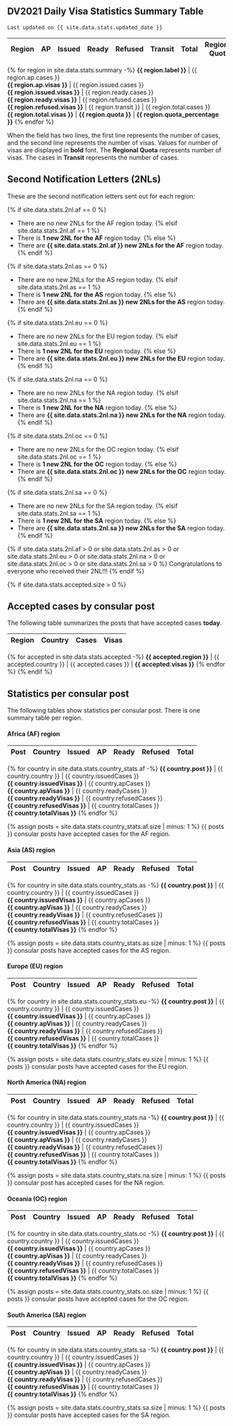 ## DV2021 Daily Visa Statistics Summary Table

```markdown
Last updated on {{ site.data.stats.updated_date }}
```

Region | AP      | Issued      | Ready       | Refused   | Transit | Total       | Regional<br />Quota | %2NL
-------|---------|-------------|-------------|-----------|---------|-------------|---------------------|-----
{% for region in site.data.stats.summary -%}
**{{ region.label }}** | {{ region.ap.cases }} <br /> **{{ region.ap.visas }}** | {{ region.issued.cases }} <br /> **{{ region.issued.visas }}** | {{ region.ready.cases }} <br /> **{{ region.ready.visas }}** | {{ region.refused.cases }} <br /> **{{ region.refused.visas }}** | {{ region.transit }} | {{ region.total.cases }} <br /> **{{ region.total.visas }}** | **{{ region.quota }}** | **{{ region.quota_percentage }}**
{% endfor %}

When the field has two lines, the first line represents the number of cases, and the second line
represents the number of visas. Values for number of visas are displayed in **bold** font.
The **Regional Quota** represents number of visas. The cases in **Transit** represents the number of cases.

## Second Notification Letters (2NLs)

These are the second notification letters sent out for each region:

{% if site.data.stats.2nl.af == 0 %}
- There are no new 2NLs for the AF region today.
{% elsif site.data.stats.2nl.af == 1 %}
- There is **1 new 2NL for the AF** region today.
{% else %}
- There are **{{ site.data.stats.2nl.af }} new 2NLs for the AF** region today.
{% endif %}

{% if site.data.stats.2nl.as == 0 %}
- There are no new 2NLs for the AS region today.
{% elsif site.data.stats.2nl.as == 1 %}
- There is **1 new 2NL for the AS** region today.
{% else %}
- There are **{{ site.data.stats.2nl.as }} new 2NLs for the AS** region today.
{% endif %}

{% if site.data.stats.2nl.eu == 0 %}
- There are no new 2NLs for the EU region today.
{% elsif site.data.stats.2nl.eu == 1 %}
- There is **1 new 2NL for the EU** region today.
{% else %}
- There are **{{ site.data.stats.2nl.eu }} new 2NLs for the EU** region today.
{% endif %}

{% if site.data.stats.2nl.na == 0 %}
- There are no new 2NLs for the NA region today.
{% elsif site.data.stats.2nl.na == 1 %}
- There is **1 new 2NL for the NA** region today.
{% else %}
- There are **{{ site.data.stats.2nl.na }} new 2NLs for the NA** region today.
{% endif %}

{% if site.data.stats.2nl.oc == 0 %}
- There are no new 2NLs for the OC region today.
{% elsif site.data.stats.2nl.oc == 1 %}
- There is **1 new 2NL for the OC** region today.
{% else %}
- There are **{{ site.data.stats.2nl.oc }} new 2NLs for the OC** region today.
{% endif %}

{% if site.data.stats.2nl.sa == 0 %}
- There are no new 2NLs for the SA region today.
{% elsif site.data.stats.2nl.sa == 1 %}
- There is **1 new 2NL for the SA** region today.
{% else %}
- There are **{{ site.data.stats.2nl.sa }} new 2NLs for the SA** region today.
{% endif %}

{% if site.data.stats.2nl.af > 0 or site.data.stats.2nl.as > 0 or site.data.stats.2nl.eu > 0 or site.data.stats.2nl.na > 0 or site.data.stats.2nl.oc > 0 or site.data.stats.2nl.sa > 0 %}
Congratulations to everyone who received their 2NL!!!
{% endif %}

{% if site.data.stats.accepted.size > 0 %}
## Accepted cases by consular post

The following table summarizes the posts that have accepted cases **today**.

Region |                Country              |  Cases |  Visas
-------|-------------------------------------|--------|-------
{% for accepted in site.data.stats.accepted -%}
**{{ accepted.region }}** | {{ accepted.country }} | {{ accepted.cases }} | **{{ accepted.visas }}**
{% endfor %}
{% endif %}

## Statistics per consular post

The following tables show statistics per consular post. There is one summary table
per region.

#### Africa (AF) region

Post |                Country              | Issued | AP | Ready | Refused | Total
-----|-------------------------------------|--------|----|-------|---------|-------
{% for country in site.data.stats.country_stats.af -%}
 **{{ country.post }}** | {{ country.country }} | {{ country.issuedCases }} <br /> **{{ country.issuedVisas }}** | {{ country.apCases }} <br /> **{{ country.apVisas }}** | {{ country.readyCases }} <br /> **{{ country.readyVisas }}** | {{ country.refusedCases }} <br /> **{{ country.refusedVisas }}** | {{ country.totalCases }} <br /> **{{ country.totalVisas }}**
{% endfor %}

{% assign posts = site.data.stats.country_stats.af.size | minus: 1 %}
{{ posts }} consular posts have accepted cases for the AF region.

#### Asia (AS) region

Post |                Country              | Issued | AP | Ready | Refused | Total
-----|-------------------------------------|--------|----|-------|---------|-------
{% for country in site.data.stats.country_stats.as -%}
**{{ country.post }}** | {{ country.country }} | {{ country.issuedCases }} <br /> **{{ country.issuedVisas }}** | {{ country.apCases }} <br /> **{{ country.apVisas }}** | {{ country.readyCases }} <br /> **{{ country.readyVisas }}** | {{ country.refusedCases }} <br /> **{{ country.refusedVisas }}** | {{ country.totalCases }} <br /> **{{ country.totalVisas }}**
{% endfor %}

{% assign posts = site.data.stats.country_stats.as.size | minus: 1 %}
{{ posts }} consular posts have accepted cases for the AS region.

#### Europe (EU) region

Post |                Country              | Issued | AP | Ready | Refused | Total
-----|-------------------------------------|--------|----|-------|---------|-------
{% for country in site.data.stats.country_stats.eu -%}
**{{ country.post }}** | {{ country.country }} | {{ country.issuedCases }} <br /> **{{ country.issuedVisas }}** | {{ country.apCases }} <br /> **{{ country.apVisas }}** | {{ country.readyCases }} <br /> **{{ country.readyVisas }}** | {{ country.refusedCases }} <br /> **{{ country.refusedVisas }}** | {{ country.totalCases }} <br /> **{{ country.totalVisas }}**
{% endfor %}

{% assign posts = site.data.stats.country_stats.eu.size | minus: 1 %}
{{ posts }} consular posts have accepted cases for the EU region.

#### North America (NA) region

Post |                Country              | Issued | AP | Ready | Refused | Total
-----|-------------------------------------|--------|----|-------|---------|-------
{% for country in site.data.stats.country_stats.na -%}
**{{ country.post }}** | {{ country.country }} | {{ country.issuedCases }} <br /> **{{ country.issuedVisas }}** | {{ country.apCases }} <br /> **{{ country.apVisas }}** | {{ country.readyCases }} <br /> **{{ country.readyVisas }}** | {{ country.refusedCases }} <br /> **{{ country.refusedVisas }}** | {{ country.totalCases }} <br /> **{{ country.totalVisas }}**
{% endfor %}

{% assign posts = site.data.stats.country_stats.na.size | minus: 1 %}
{{ posts }} consular post has accepted cases for the NA region.

#### Oceania (OC) region

Post |                Country              | Issued | AP | Ready | Refused | Total
-----|-------------------------------------|--------|----|-------|---------|-------
{% for country in site.data.stats.country_stats.oc -%}
**{{ country.post }}** | {{ country.country }} | {{ country.issuedCases }} <br /> **{{ country.issuedVisas }}** | {{ country.apCases }} <br /> **{{ country.apVisas }}** | {{ country.readyCases }} <br /> **{{ country.readyVisas }}** | {{ country.refusedCases }} <br /> **{{ country.refusedVisas }}** | {{ country.totalCases }} <br /> **{{ country.totalVisas }}**
{% endfor %}

{% assign posts = site.data.stats.country_stats.oc.size | minus: 1 %}
{{ posts }} consular posts have accepted cases for the OC region.

#### South America (SA) region

Post |                Country              | Issued | AP | Ready | Refused | Total
-----|-------------------------------------|--------|----|-------|---------|-------
{% for country in site.data.stats.country_stats.sa -%}
**{{ country.post }}** | {{ country.country }} | {{ country.issuedCases }} <br /> **{{ country.issuedVisas }}** | {{ country.apCases }} <br /> **{{ country.apVisas }}** | {{ country.readyCases }} <br /> **{{ country.readyVisas }}** | {{ country.refusedCases }} <br /> **{{ country.refusedVisas }}** | {{ country.totalCases }} <br /> **{{ country.totalVisas }}**
{% endfor %}

{% assign posts = site.data.stats.country_stats.sa.size | minus: 1 %}
{{ posts }} consular posts have accepted cases for the SA region.
